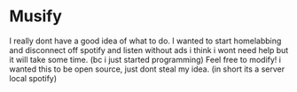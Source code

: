 # Musify
I really dont have a good idea of what to do. I wanted to start homelabbing and disconnect off spotify and listen without ads i think i wont need help but it will take some time. (bc i just started programming) Feel free to modify! i wanted this to be open source, just dont steal my idea. (in short its a server local spotify)
